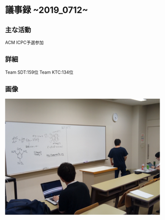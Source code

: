 # 議事録 ~2019_0712~ 
## 主な活動 
ACM ICPC予選参加
## 詳細 
Team SDT:159位
Team KTC:134位

## 画像 
![画像1](pic/2019_0712_01.jpg) 
